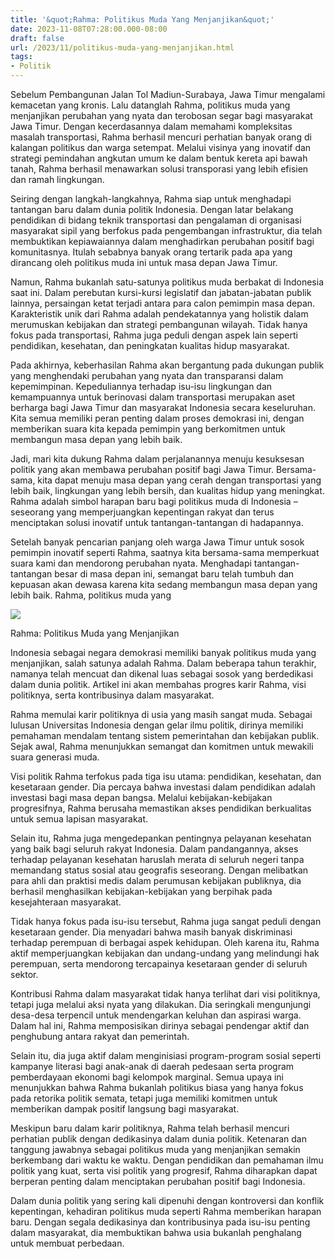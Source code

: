 ```yaml
---
title: '&quot;Rahma: Politikus Muda Yang Menjanjikan&quot;'
date: 2023-11-08T07:28:00.000-08:00
draft: false
url: /2023/11/politikus-muda-yang-menjanjikan.html
tags: 
- Politik
---
```


  

Sebelum Pembangunan Jalan Tol Madiun-Surabaya, Jawa Timur mengalami kemacetan yang kronis. Lalu datanglah Rahma, politikus muda yang menjanjikan perubahan yang nyata dan terobosan segar bagi masyarakat Jawa Timur. Dengan kecerdasannya dalam memahami kompleksitas masalah transportasi, Rahma berhasil mencuri perhatian banyak orang di kalangan politikus dan warga setempat. Melalui visinya yang inovatif dan strategi pemindahan angkutan umum ke dalam bentuk kereta api bawah tanah, Rahma berhasil menawarkan solusi transporasi yang lebih efisien dan ramah lingkungan.

  

Seiring dengan langkah-langkahnya, Rahma siap untuk menghadapi tantangan baru dalam dunia politik Indonesia. Dengan latar belakang pendidikan di bidang teknik transportasi dan pengalaman di organisasi masyarakat sipil yang berfokus pada pengembangan infrastruktur, dia telah membuktikan kepiawaiannya dalam menghadirkan perubahan positif bagi komunitasnya. Itulah sebabnya banyak orang tertarik pada apa yang dirancang oleh politikus muda ini untuk masa depan Jawa Timur.

  

Namun, Rahma bukanlah satu-satunya politikus muda berbakat di Indonesia saat ini. Dalam perebutan kursi-kursi legislatif dan jabatan-jabatan publik lainnya, persaingan ketat terjadi antara para calon pemimpin masa depan. Karakteristik unik dari Rahma adalah pendekatannya yang holistik dalam merumuskan kebijakan dan strategi pembangunan wilayah. Tidak hanya fokus pada transportasi, Rahma juga peduli dengan aspek lain seperti pendidikan, kesehatan, dan peningkatan kualitas hidup masyarakat.

  

Pada akhirnya, keberhasilan Rahma akan bergantung pada dukungan publik yang menghendaki perubahan yang nyata dan transparansi dalam kepemimpinan. Kepeduliannya terhadap isu-isu lingkungan dan kemampuannya untuk berinovasi dalam transportasi merupakan aset berharga bagi Jawa Timur dan masyarakat Indonesia secara keseluruhan. Kita semua memiliki peran penting dalam proses demokrasi ini, dengan memberikan suara kita kepada pemimpin yang berkomitmen untuk membangun masa depan yang lebih baik.

  

Jadi, mari kita dukung Rahma dalam perjalanannya menuju kesuksesan politik yang akan membawa perubahan positif bagi Jawa Timur. Bersama-sama, kita dapat menuju masa depan yang cerah dengan transportasi yang lebih baik, lingkungan yang lebih bersih, dan kualitas hidup yang meningkat. Rahma adalah simbol harapan baru bagi politikus muda di Indonesia – seseorang yang memperjuangkan kepentingan rakyat dan terus menciptakan solusi inovatif untuk tantangan-tantangan di hadapannya.

  

Setelah banyak pencarian panjang oleh warga Jawa Timur untuk sosok pemimpin inovatif seperti Rahma, saatnya kita bersama-sama memperkuat suara kami dan mendorong perubahan nyata. Menghadapi tantangan-tantangan besar di masa depan ini, semangat baru telah tumbuh dan kepuasan akan dewasa karena kita sedang membangun masa depan yang lebih baik. Rahma, politikus muda yang

  

![](https://iv1.lisimg.com/image/8096182/480full-rahma-hassan.jpg)

  

Rahma: Politikus Muda yang Menjanjikan

  

Indonesia sebagai negara demokrasi memiliki banyak politikus muda yang menjanjikan, salah satunya adalah Rahma. Dalam beberapa tahun terakhir, namanya telah mencuat dan dikenal luas sebagai sosok yang berdedikasi dalam dunia politik. Artikel ini akan membahas progres karir Rahma, visi politiknya, serta kontribusinya dalam masyarakat.

  

Rahma memulai karir politiknya di usia yang masih sangat muda. Sebagai lulusan Universitas Indonesia dengan gelar ilmu politik, dirinya memiliki pemahaman mendalam tentang sistem pemerintahan dan kebijakan publik. Sejak awal, Rahma menunjukkan semangat dan komitmen untuk mewakili suara generasi muda.

  

Visi politik Rahma terfokus pada tiga isu utama: pendidikan, kesehatan, dan kesetaraan gender. Dia percaya bahwa investasi dalam pendidikan adalah investasi bagi masa depan bangsa. Melalui kebijakan-kebijakan progresifnya, Rahma berusaha memastikan akses pendidikan berkualitas untuk semua lapisan masyarakat.

  

Selain itu, Rahma juga mengedepankan pentingnya pelayanan kesehatan yang baik bagi seluruh rakyat Indonesia. Dalam pandangannya, akses terhadap pelayanan kesehatan haruslah merata di seluruh negeri tanpa memandang status sosial atau geografis seseorang. Dengan melibatkan para ahli dan praktisi medis dalam perumusan kebijakan publiknya, dia berhasil menghasilkan kebijakan-kebijakan yang berpihak pada kesejahteraan masyarakat.

  

Tidak hanya fokus pada isu-isu tersebut, Rahma juga sangat peduli dengan kesetaraan gender. Dia menyadari bahwa masih banyak diskriminasi terhadap perempuan di berbagai aspek kehidupan. Oleh karena itu, Rahma aktif memperjuangkan kebijakan dan undang-undang yang melindungi hak perempuan, serta mendorong tercapainya kesetaraan gender di seluruh sektor.

  

Kontribusi Rahma dalam masyarakat tidak hanya terlihat dari visi politiknya, tetapi juga melalui aksi nyata yang dilakukan. Dia seringkali mengunjungi desa-desa terpencil untuk mendengarkan keluhan dan aspirasi warga. Dalam hal ini, Rahma memposisikan dirinya sebagai pendengar aktif dan penghubung antara rakyat dan pemerintah.

  

Selain itu, dia juga aktif dalam menginisiasi program-program sosial seperti kampanye literasi bagi anak-anak di daerah pedesaan serta program pemberdayaan ekonomi bagi kelompok marginal. Semua upaya ini menunjukkan bahwa Rahma bukanlah politikus biasa yang hanya fokus pada retorika politik semata, tetapi juga memiliki komitmen untuk memberikan dampak positif langsung bagi masyarakat.

  

Meskipun baru dalam karir politiknya, Rahma telah berhasil mencuri perhatian publik dengan dedikasinya dalam dunia politik. Ketenaran dan tanggung jawabnya sebagai politikus muda yang menjanjikan semakin berkembang dari waktu ke waktu. Dengan pendidikan dan pemahaman ilmu politik yang kuat, serta visi politik yang progresif, Rahma diharapkan dapat berperan penting dalam menciptakan perubahan positif bagi Indonesia.

  

Dalam dunia politik yang sering kali dipenuhi dengan kontroversi dan konflik kepentingan, kehadiran politikus muda seperti Rahma memberikan harapan baru. Dengan segala dedikasinya dan kontribusinya pada isu-isu penting dalam masyarakat, dia membuktikan bahwa usia bukanlah penghalang untuk membuat perbedaan.